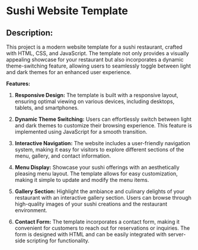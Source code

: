# Sushi Website Template

## Description:
This project is a modern website template for a sushi restaurant, crafted with HTML, CSS, and JavaScript. The template not only provides a visually appealing showcase for your restaurant but also incorporates a dynamic theme-switching feature, allowing users to seamlessly toggle between light and dark themes for an enhanced user experience.

**Features:**
1. **Responsive Design:** The template is built with a responsive layout, ensuring optimal viewing on various devices, including desktops, tablets, and smartphones.

2. **Dynamic Theme Switching:** Users can effortlessly switch between light and dark themes to customize their browsing experience. This feature is implemented using JavaScript for a smooth transition.

3. **Interactive Navigation:** The website includes a user-friendly navigation system, making it easy for visitors to explore different sections of the menu, gallery, and contact information.

4. **Menu Display:** Showcase your sushi offerings with an aesthetically pleasing menu layout. The template allows for easy customization, making it simple to update and modify the menu items.

5. **Gallery Section:** Highlight the ambiance and culinary delights of your restaurant with an interactive gallery section. Users can browse through high-quality images of your sushi creations and the restaurant environment.

6. **Contact Form:** The template incorporates a contact form, making it convenient for customers to reach out for reservations or inquiries. The form is designed with HTML and can be easily integrated with server-side scripting for functionality.

